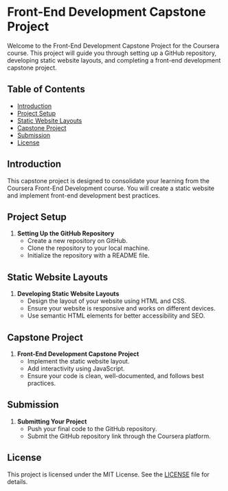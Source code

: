 # Front-End Development Capstone Project

Welcome to the Front-End Development Capstone Project for the Coursera course. This project will guide you through setting up a GitHub repository, developing static website layouts, and completing a front-end development capstone project.

## Table of Contents
- [Introduction](#introduction)
- [Project Setup](#project-setup)
- [Static Website Layouts](#static-website-layouts)
- [Capstone Project](#capstone-project)
- [Submission](#submission)
- [License](#license)

## Introduction
This capstone project is designed to consolidate your learning from the Coursera Front-End Development course. You will create a static website and implement front-end development best practices.

## Project Setup
1. **Setting Up the GitHub Repository**
    - Create a new repository on GitHub.
    - Clone the repository to your local machine.
    - Initialize the repository with a README file.

## Static Website Layouts
1. **Developing Static Website Layouts**
    - Design the layout of your website using HTML and CSS.
    - Ensure your website is responsive and works on different devices.
    - Use semantic HTML elements for better accessibility and SEO.

## Capstone Project
1. **Front-End Development Capstone Project**
    - Implement the static website layout.
    - Add interactivity using JavaScript.
    - Ensure your code is clean, well-documented, and follows best practices.

## Submission
1. **Submitting Your Project**
    - Push your final code to the GitHub repository.
    - Submit the GitHub repository link through the Coursera platform.

## License
This project is licensed under the MIT License. See the [LICENSE](LICENSE) file for details.

